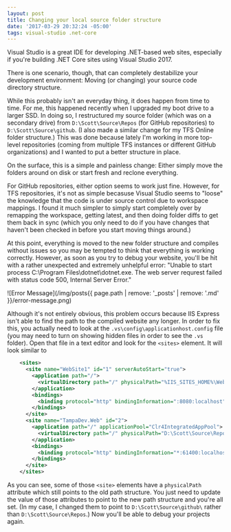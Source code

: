 ```yaml
---
layout: post
title: Changing your local source folder structure
date: '2017-03-29 20:32:24 -05:00'
tags: visual-studio .net-core
---
```


Visual Studio is a great IDE for developing .NET-based web sites, especially if you're building .NET Core sites using Visual Studio 2017.

There is one scenario, though, that can completely destabilize your development environment: Moving (or changing) your source code directory structure.

While this probably isn't an everyday thing, it does happen from time to time. For me, this happened recently when I upgraded my boot drive to a larger SSD. In doing so, I restructured my source folder (which was on a secondary drive) from `D:\Scott\Source\Repos` (for GitHub repositories) to `D:\Scott\Source\github`. (I also made a similar change for my TFS Online folder structure.) This was done because lately I'm working in more top-level repositories (coming from multiple TFS instances or different GitHub organizations) and I wanted to put a better structure in place.

On the surface, this is a simple and painless change: Either simply move the folders around on disk or start fresh and reclone everything. 

For GitHub repositories, either option seems to work just fine. However, for TFS repositories, it's not as simple becasuse Visual Studio seems to "loose" the knowledge that the code is under source control due to workspace mappings. I found it much simpler to simply start completely over by remapping the workspace, getting latest, and then doing folder diffs to get them back in sync (which you only need to do if you have changes that haven't been checked in before you start moving things around.)

At this point, everything is moved to the new folder structure and compiles without issues so you may be tempted to think that everything is working correctly. However, as soon as you try to debug your website, you'll be hit with a rather unexpected and extremely unhelpful error: "Unable to start process C:\Program Files\dotnet\dotnet.exe. The web server requrest failed with status code 500, Internal Server Error."

![Error Message](/img/posts{{ page.path | remove: '_posts' | remove: '.md' }}/error-message.png)

Although it's not entirely obvious, this problem occurs because IIS Express isn't able to find the path to the compiled website any longer. In order to fix this, you actually need to look at the `.vs\config\applicationhost.config` file (you may need to turn on showing hidden files in order to see the `.vs` folder). Open that file in a text editor and look for the `<sites>` element. It will look similar to

```xml
    <sites>
      <site name="WebSite1" id="1" serverAutoStart="true">
        <application path="/">
          <virtualDirectory path="/" physicalPath="%IIS_SITES_HOME%\WebSite1" />
        </application>
        <bindings>
          <binding protocol="http" bindingInformation=":8080:localhost" />
        </bindings>
      </site>
      <site name="TampaDev.Web" id="2">
        <application path="/" applicationPool="Clr4IntegratedAppPool">
          <virtualDirectory path="/" physicalPath="D:\Scott\Source\Repos\TampaDev\TampaDev\TampaDev.Web" />
        </application>
        <bindings>
          <binding protocol="http" bindingInformation="*:61400:localhost" />
        </bindings>
      </site>
    </sites>
```
As you can see, some of those `<site>` elements have a `physicalPath` attribute which still points to the old path structure. You just need to update the value of those attributes to point to the new path structure and you're all set. (In my case, I changed them to point to `D:\Scott\Source\github\` rather than `D:\Scott\Source\Repos`.) Now you'll be able to debug your projects again.
